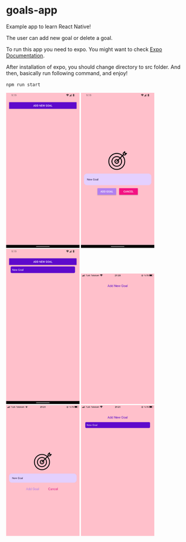 # goals-app

Example app to learn React Native! 

The user can add new goal or delete a goal.

To run this app you need to expo. You might want to check [Expo Documentation](https://docs.expo.dev/get-started/installation/).

After installation of expo, you should change directory to src folder. And then, basically run following command, and enjoy!

```bash
npm run start
```

<img src="./images/android1.png" width="200"/>
<img src="./images/android2.png" width="200"/>
<img src="./images/android3.png" width="200"/>

<img src="./images/ios1.jpeg" width="200"/>
<img src="./images/ios2.jpeg" width="200"/>
<img src="./images/ios3.jpeg" width="200"/>